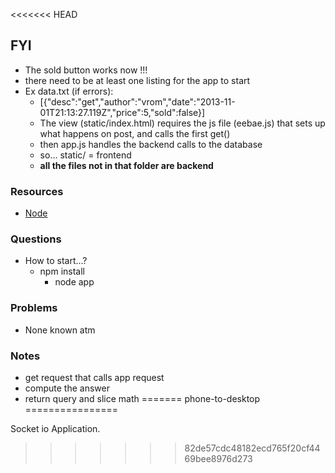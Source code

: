 <<<<<<< HEAD
## FYI 
+ The sold button works now !!! 
+ there need to be at least one listing for the app to start
+ Ex data.txt (if errors):
	- [{"desc":"get","author":"vrom","date":"2013-11-01T21:13:27.119Z","price":5,"sold":false}]
	- The view (static/index.html) requires the js file (eebae.js) that sets up what happens on post, and calls the first get()
	- then app.js handles the backend calls to the database
	- so... static/ = frontend
	- __all the files not in that folder are backend__


### Resources
+ [Node](node.js)

### Questions
+ How to start...? 
  - npm install
	- node app

### Problems
+ None known atm


### Notes 
+ get request that calls app request
+ compute the answer
+ return query and slice math
=======
phone-to-desktop
================

Socket io Application. 
>>>>>>> 82de57cdc48182ecd765f20cf4469bee8976d273
